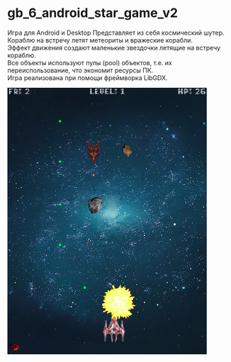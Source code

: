 # gb_6_android_star_game_v2
Игра для Android и Desktop
Представляет из себя космический шутер.  
Кораблю на встречу летят метеориты и вражеские корабли.  
Эффект движения создают маленькие звездочки летящие на встречу кораблю.  
Все объекты используют пулы (pool) объектов, т.е. их переиспользование, что экономит ресурсы ПК.  
Игра реализована при помощи фреймворка LibGDX.  

![Иллюстрация к проекту](https://github.com/AntonyGlim/gb_6_android_star_game_v2/blob/master/staregame.png)
